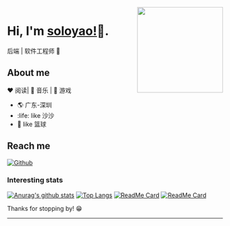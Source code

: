 <img align="right" width="200" height="200" src="https://avatars1.githubusercontent.com/u/49888472?s=460&u=494273b5e4c1c05eed91d90bb40df8a2369f21c0&v=4">


# Hi, I'm [soloyao!](https://github.com/soloyao)👋.

后端 | 软件工程师 🤖

## About me 

:heart: 阅读| :black_heart: 音乐 | :blue_heart: 游戏

- :earth_americas:  广东-深圳
- :life:  like 沙沙
- :gem:  like 篮球


## Reach me 
[![Github](https://img.shields.io/github/followers/soloyao?label=Github&style=social)](https://github.com/soloyao)

### Interesting stats

[![Anurag's github stats](https://github-readme-stats.vercel.app/api?username=soloyao&show_icons=true&theme=radical)](https://github.com/soloyao)
[![Top Langs](https://github-readme-stats.vercel.app/api/top-langs/?username=soloyao&theme=radical&layout=compact)](https://github.com/soloyao)
[![ReadMe Card](https://github-readme-stats.vercel.app/api/pin/?username=soloyao&show_icons=true&theme=radical&repo=springboot-vue-iframe-admin)](https://github.com/soloyao/springboot-vue-iframe-admin)
[![ReadMe Card](https://github-readme-stats.vercel.app/api/pin/?username=soloyao&show_icons=true&theme=radical&repo=ksh-admin)](https://github.com/soloyao/ksh-admin)

Thanks for stopping by! 😁

---
